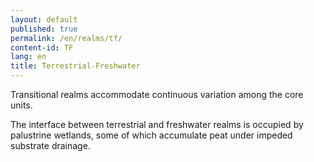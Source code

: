 ```yaml
---
layout: default
published: true
permalink: /en/realms/tf/
content-id: TF
lang: en
title: Terrestrial-Freshwater
---
```



Transitional realms accommodate continuous variation among the core units.

The interface between terrestrial and freshwater realms is occupied by palustrine wetlands, some of which accumulate peat under impeded substrate drainage.

